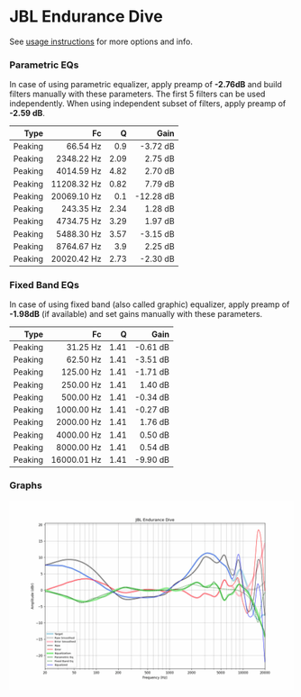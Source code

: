 # JBL Endurance Dive
See [usage instructions](https://github.com/jaakkopasanen/AutoEq#usage) for more options and info.

### Parametric EQs
In case of using parametric equalizer, apply preamp of **-2.76dB** and build filters manually
with these parameters. The first 5 filters can be used independently.
When using independent subset of filters, apply preamp of **-2.59 dB**.

| Type    | Fc          |    Q | Gain      |
|--------:|------------:|-----:|----------:|
| Peaking | 66.54 Hz    | 0.9  | -3.72 dB  |
| Peaking | 2348.22 Hz  | 2.09 | 2.75 dB   |
| Peaking | 4014.59 Hz  | 4.82 | 2.70 dB   |
| Peaking | 11208.32 Hz | 0.82 | 7.79 dB   |
| Peaking | 20069.10 Hz | 0.1  | -12.28 dB |
| Peaking | 243.35 Hz   | 2.34 | 1.28 dB   |
| Peaking | 4734.75 Hz  | 3.29 | 1.97 dB   |
| Peaking | 5488.30 Hz  | 3.57 | -3.15 dB  |
| Peaking | 8764.67 Hz  | 3.9  | 2.25 dB   |
| Peaking | 20020.42 Hz | 2.73 | -2.30 dB  |

### Fixed Band EQs
In case of using fixed band (also called graphic) equalizer, apply preamp of **-1.98dB**
(if available) and set gains manually with these parameters.

| Type    | Fc          |    Q | Gain     |
|--------:|------------:|-----:|---------:|
| Peaking | 31.25 Hz    | 1.41 | -0.61 dB |
| Peaking | 62.50 Hz    | 1.41 | -3.51 dB |
| Peaking | 125.00 Hz   | 1.41 | -1.71 dB |
| Peaking | 250.00 Hz   | 1.41 | 1.40 dB  |
| Peaking | 500.00 Hz   | 1.41 | -0.34 dB |
| Peaking | 1000.00 Hz  | 1.41 | -0.27 dB |
| Peaking | 2000.00 Hz  | 1.41 | 1.76 dB  |
| Peaking | 4000.00 Hz  | 1.41 | 0.50 dB  |
| Peaking | 8000.00 Hz  | 1.41 | 0.54 dB  |
| Peaking | 16000.01 Hz | 1.41 | -9.90 dB |

### Graphs
![](./JBL%20Endurance%20Dive.png)